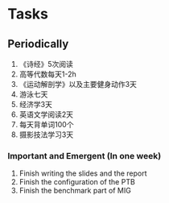 # Tasks
## Periodically
1. 《诗经》5次阅读
2. 高等代数每天1-2h
3. 《运动解剖学》以及主要健身动作3天
4. 游泳七天
5. 经济学3天
6. 英语文学阅读2天
7. 每天背单词100个
5. 摄影技法学习3天

### Important and Emergent (In one week)
1. Finish writing the slides and the report
2. Finish the configuration of the PTB
3. Finish the benchmark part of MIG

